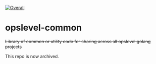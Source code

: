[![Overall](https://img.shields.io/endpoint?style=flat&url=https%3A%2F%2Fapp.opslevel.com%2Fapi%2Fservice_level%2Fr3Ac0UgzX0Zxey6eF3Yw1lSMSeKddF2sf-5XuEptYVI)](https://app.opslevel.com/services/opslevel_common/maturity-report)

# opslevel-common

~~Library of common or utility code for sharing across all opslevel golang projects~~

This repo is now archived.

